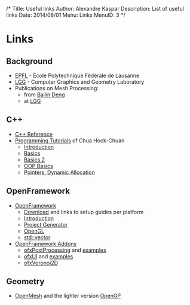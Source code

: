 /*
Title: Useful links
Author: Alexandre Kaspar
Description: List of useful links
Date: 2014/08/01
Menu: Links
MenuID: 3
*/

Links
=====

Background
----------

  - [EPFL](http://www.epfl.ch) - École Polytechnique Fédérale de Lausanne
  - [LGG](http://lgg.epfl.ch) - Computer Graphics and Geometry Laboratory
  - Publications on Mesh Processing:
    - from [Bailin Deng](http://lgg.epfl.ch/~bdeng/)
    - at [LGG](http://lgg.epfl.ch/research.php?p=9)

C++
---

  - [C++ Reference](http://www.cplusplus.com/)
  - [Programming Tutorials](https://www3.ntu.edu.sg/home/ehchua/programming/index.html#Cpp) of Chua Hock-Chuan
    - [Introduction](https://www3.ntu.edu.sg/home/ehchua/programming/cpp/cp0_Introduction.html)
    - [Basics](https://www3.ntu.edu.sg/home/ehchua/programming/cpp/cp1_Basics.html)
    - [Basics 2](https://www3.ntu.edu.sg/home/ehchua/programming/cpp/cp2_MoreBasics.html)
    - [OOP Basics](https://www3.ntu.edu.sg/home/ehchua/programming/cpp/cp3_OOP.html)
    - [Pointers, Dynamic Allocation](https://www3.ntu.edu.sg/home/ehchua/programming/cpp/cp4_PointerReference.html)

OpenFramework
-------------

  - [OpenFramework](http://openframeworks.cc)
    - [Download](http://openframeworks.cc/download/) and links to setup guides per platform
    - [Introduction](http://openframeworks.cc/tutorials/introduction/001_chapter1.html)
    - [Project Generator](http://openframeworks.cc/tutorials/introduction/002_projectGenerator.html)
    - [OpenGL](http://openframeworks.cc/tutorials/graphics/opengl.html)
    - [std::vector](http://openframeworks.cc/tutorials/c++%20concepts/001_stl_vectors_basic.html)
  - [OpenFramework Addons](http://ofxaddons.com/)
    - [ofxPostProcessing](https://github.com/neilmendoza/ofxPostProcessing) and [examples](http://www.neilmendoza.com/ofxpostprocessing/)
    - [ofxUI](https://github.com/rezaali/ofxUI) and [examples](http://www.syedrezaali.com/blog/?p=3102)
    - [ofxVoronoi2D](https://github.com/xionluhnis/ofxVoronoi2D)

Geometry
--------

  - [OpenMesh](http://www.openmesh.org) and the lighter version [OpenGP](http://opengp.github.io/)

